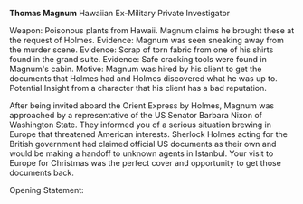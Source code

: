 **Thomas Magnum**
Hawaiian Ex-Military Private Investigator

Weapon: Poisonous plants from Hawaii. Magnum claims he brought these at the request of Holmes.
Evidence: Magnum was seen sneaking away from the murder scene.
Evidence: Scrap of torn fabric from one of his shirts found in the grand suite.
Evidence: Safe cracking tools were found in Magnum's cabin.
Motive: Magnum was hired by his client to get the documents that Holmes had and Holmes discovered what he was up to. Potential Insight from a character that his client has a bad reputation.

After being invited aboard the Orient Express by Holmes, Magnum was approached by a representative of the US Senator Barbara Nixon of Washington State. They informed you of a serious situation brewing in Europe that threatened American interests. Sherlock Holmes acting for the British government had claimed official US documents as their own and would be making a handoff to unknown agents in Istanbul. Your visit to Europe for Christmas was the perfect cover and opportunity to get those documents back.

Opening Statement: